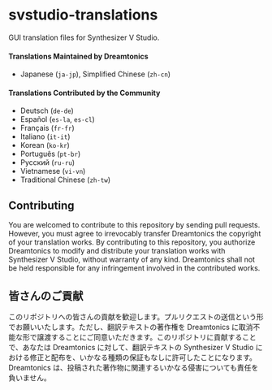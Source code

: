 svstudio-translations
===
GUI translation files for Synthesizer V Studio.

#### Translations Maintained by Dreamtonics

* Japanese (`ja-jp`), Simplified Chinese (`zh-cn`)

#### Translations Contributed by the Community

* Deutsch (`de-de`)
* Español (`es-la`, `es-cl`)
* Français (`fr-fr`)
* Italiano (`it-it`)
* Korean (`ko-kr`)
* Português (`pt-br`)
* Русский (`ru-ru`)
* Vietnamese (`vi-vn`)
* Traditional Chinese (`zh-tw`)

## Contributing

You are welcomed to contribute to this repository by sending pull requests. However, you must agree to irrevocably transfer Dreamtonics the copyright of your translation works. By contributing to this repository, you authorize Dreamtonics to modify and distribute your translation works with Synthesizer V Studio, without warranty of any kind. Dreamtonics shall not be held responsible for any infringement involved in the contributed works.

## 皆さんのご貢献

このリポジトリへの皆さんの貢献を歓迎します。プルリクエストの送信という形でお願いいたします。ただし、翻訳テキストの著作権を Dreamtonics に取消不能な形で譲渡することにご同意いただきます。このリポジトリに貢献することで、あなたは Dreamtonics に対して、翻訳テキストの Synthesizer V Studio における修正と配布を、いかなる種類の保証もなしに許可したことになります。Dreamtonics は、投稿された著作物に関連するいかなる侵害についても責任を負いません。
